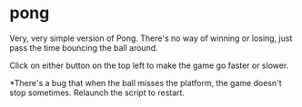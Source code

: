 # pong
Very, very simple version of Pong. There's no way of winning or losing, just pass the time bouncing the ball around.


Click on either button on the top left to make the game go faster or slower.

*There's a bug that when the ball misses the platform, the game doesn't stop sometimes. Relaunch the script to restart.
